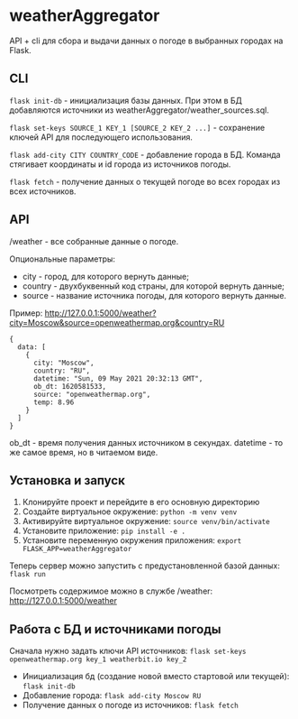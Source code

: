 # weatherAggregator
API + cli для сбора и выдачи данных о погоде в выбранных городах на Flask.

## CLI
```flask init-db``` - инициализация базы данных. При этом в БД добавляются источники из weatherAggregator/weather_sources.sql.

```flask set-keys SOURCE_1 KEY_1 [SOURCE_2 KEY_2 ...]``` - сохранение ключей API для последующего использования.

```flask add-city CITY COUNTRY_CODE``` - добавление города в БД. Команда стягивает координаты и id города из источников погоды.

```flask fetch``` - получение данных о текущей погодe во всех городах из всех источников.

## API
/weather - все собранные данные о погоде.

Опциональные параметры:
- city - город, для которого вернуть данные;
- country - двухбуквенный код страны, для которой вернуть данные;
- source - название источника погоды, для которого вернуть данные.

Пример:
http://127.0.0.1:5000/weather?city=Moscow&source=openweathermap.org&country=RU
```
{
  data: [
    {
      city: "Moscow",
      country: "RU",
      datetime: "Sun, 09 May 2021 20:32:13 GMT",
      ob_dt: 1620581533,
      source: "openweathermap.org",
      temp: 8.96
    }
  ]
}
```
ob_dt - время получения данных источником в секундах. datetime - то же самое время, но в читаемом виде.

## Установка и запуск
1. Клонируйте проект и перейдите в его основную директорию
2. Создайте виртуальное окружение: ```python -m venv venv```
3. Активируйте виртуальное окружение: ```source venv/bin/activate```
4. Установите приложение: ```pip install -e .```
5. Установите переменную окружения приложения: ```export FLASK_APP=weatherAggregator```

Теперь сервер можно запустить с предустановленной базой данных: ```flask run```

Посмотреть содержимое можно в службе /weather: http://127.0.0.1:5000/weather

## Работа с БД и источниками погоды
Сначала нужно задать ключи API источников: ```flask set-keys openweathermap.org key_1 weatherbit.io key_2```
- Инициализация бд (создание новой вместо стартовой или текущей): ```flask init-db```
- Добавление города: ```flask add-city Moscow RU```
- Получение данных о погоде из источников: ```flask fetch```
